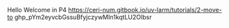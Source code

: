 Hello
Welcome in P4
https://ceri-num.gitbook.io/uv-larm/tutorials/2-move-to
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
